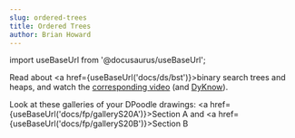 ```yaml
---
slug: ordered-trees
title: Ordered Trees
author: Brian Howard
---
```

import useBaseUrl from '@docusaurus/useBaseUrl';

Read about <a href={useBaseUrl('docs/ds/bst')}>binary search trees and heaps</a>, and watch the [corresponding video](https://drive.google.com/file/d/1ROAaRviOeUixoru-TFyfsojOF8LrjCmM/view) (and [DyKnow](https://drive.google.com/open?id=1-aR8Tt5o_C9mVed1CJgjfg2iCoR2N_lW)).

Look at these galleries of your DPoodle drawings: <a href={useBaseUrl('docs/fp/galleryS20A')}>Section A</a> and <a href={useBaseUrl('docs/fp/galleryS20B')}>Section B</a>
